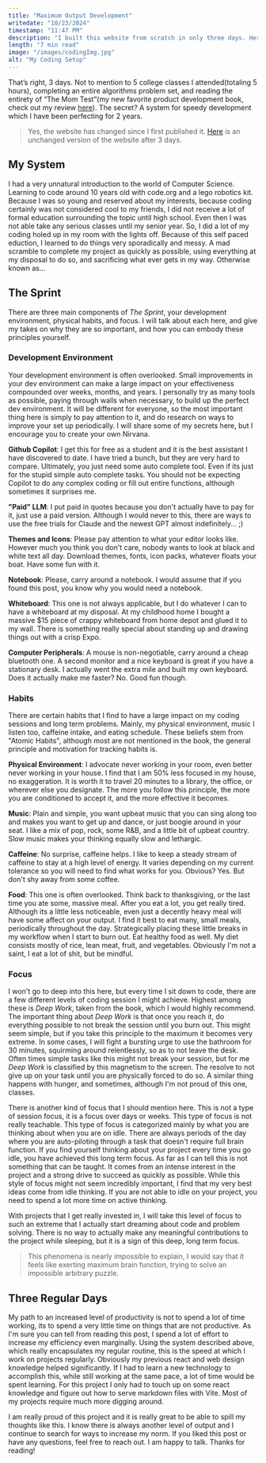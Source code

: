 ```yaml
---
title: "Maximum Output Development"
writedate: "10/23/2024"
timestamp: "11:47 PM"
description: "I built this website from scratch in only three days. Here's how I radically increased my development speed to condense projects like this into such a short window."
length: "7 min read"
image: "/images/codingImg.jpg"
alt: "My Coding Setup"
---
```


That’s right, 3 days. Not to mention to 5 college classes I attended(totaling 5 hours), completing an entire algorithms problem set, and reading the entirety of “The Mom Test”(my new favorite product development book, check out my review [here](/blog/books/the-mom-test)). The secret? A system for speedy development which I have been perfecting for 2 years.

>Yes, the website has changed since I first published it. [Here](https://github.com/falktravis/falktravis.github.io/tree/three-day-final) is an unchanged version of the website after 3 days.

## My System

I had a very unnatural introduction to the world of Computer Science. Learning to code around 10 years old with code.org and a lego robotics kit. Because I was so young and reserved about my interests, because coding certainly was not considered cool to my friends, I did not receive a lot of formal education surrounding the topic until high school. Even then I was not able take any serious classes until my senior year. So, I did a lot of my coding holed up in my room with the lights off. Because of this self paced eduction, I learned to do things very sporadically and messy. A mad scramble to complete my project as quickly as possible, using everything at my disposal to do so, and sacrificing what ever gets in my way. Otherwise known as...

## The Sprint

There are three main components of *The Sprint*, your development environment, physical habits, and focus. I will talk about each here, and give my takes on why they are so important, and how you can embody these principles yourself.

### Development Environment

Your development environment is often overlooked. Small improvements in your dev environment can make a large impact on your effectiveness compounded over weeks, months, and years. I personally try as many tools as possible, paying through walls when necessary, to build up the perfect dev environment. It will be different for everyone, so the most important thing here is simply to pay attention to it, and do research on ways to improve your set up periodically. I will share some of my secrets here, but I encourage you to create your own Nirvana.

**Github Copilot**: I get this for free as a student and it is the best assistant I have discovered to date. I have tried a bunch, but they are very hard to compare. Ultimately, you just need some auto complete tool. Even if its just for the stupid simple auto complete tasks. You should not be expecting Copilot to do any complex coding or fill out entire functions, although sometimes it surprises me.

**"Paid" LLM**: I put paid in quotes because you don't actually have to pay for it, just use a paid version. Although I would never to this, there are ways to use the free trials for Claude and the newest GPT almost indefinitely... ;)

**Themes and Icons**: Please pay attention to what your editor looks like. However much you think you don't care, nobody wants to look at black and white text all day. Download themes, fonts, icon packs, whatever floats your boat. Have some fun with it.

**Notebook**: Please, carry around a notebook. I would assume that if you found this post, you know why you would need a notebook.

**Whiteboard**: This one is not always applicable, but I do whatever I can to have a whiteboard at my disposal. At my childhood home I bought a massive $15 piece of crappy whiteboard from home depot and glued it to my wall. There is something really special about standing up and drawing things out with a crisp Expo.

**Computer Peripherals**: A mouse is non-negotiable, carry around a cheap bluetooth one. A second monitor and a nice keyboard is great if you have a stationary desk. I actually went the extra mile and built my own keyboard. Does it actually make me faster? No. Good fun though.

### Habits

There are certain habits that I find to have a large impact on my coding sessions and long term problems. Mainly, my physical environment, music I listen too, caffeine intake, and eating schedule. These beliefs stem from "Atomic Habits", although most are not mentioned in the book, the general principle and motivation for tracking habits is.

**Physical Environment**: I advocate never working in your room, even better never working in your house. I find that I am 50% less focused in my house, no exaggeration. It is worth it to travel 20 minutes to a library, the office, or wherever else you designate. The more you follow this principle, the more you are conditioned to accept it, and the more effective it becomes.

**Music**: Plain and simple, you want upbeat music that you can sing along too and makes you want to get up and dance, or just boogie around in your seat. I like a mix of pop, rock, some R&B, and a little bit of upbeat country. Slow music makes your thinking equally slow and lethargic.

**Caffeine**: No surprise, caffeine helps. I like to keep a steady stream of caffeine to stay at a high level of energy. It varies depending on my current tolerance so you will need to find what works for you. Obvious? Yes. But don't shy away from some coffee.

**Food**: This one is often overlooked. Think back to thanksgiving, or the last time you ate some, massive meal. After you eat a lot, you get really tired. Although its a little less noticeable, even just a decently heavy meal will have some affect on your output. I find it best to eat many, small meals, periodically throughout the day. Strategically placing these little breaks in my workflow when I start to burn out. Eat healthy food as well. My diet consists mostly of rice, lean meat, fruit, and vegetables. Obviously I'm not a saint, I eat a lot of shit, but be mindful.

### Focus

I won't go to deep into this here, but every time I sit down to code, there are a few different levels of coding session I might achieve. Highest among these is *Deep Work*, taken from the book, which I would highly recommend. The important thing about *Deep Work* is that once you reach it, do everything possible to not break the session until you burn out. This might seem simple, but if you take this principle to the maximum it becomes very extreme. In some cases, I will fight a bursting urge to use the bathroom for 30 minutes, squirming around relentlessly, so as to not leave the desk. Often times simple tasks like this might not break your session, but for me *Deep Work* is classified by this magnetism to the screen. The resolve to not give up on your task until you are physically forced to do so. A similar thing happens with hunger, and sometimes, although I'm not proud of this one, classes.

There is another kind of focus that I should mention here. This is not a type of session focus, it is a focus over days or weeks. This type of focus is not really teachable. This type of focus is categorized mainly by what you are thinking about when you are on idle. There are always periods of the day where you are auto-piloting through a task that doesn't require full brain function. If you find yourself thinking about your project every time you go idle, you have achieved this long term focus. As far as I can tell this is not something that can be taught. It comes from an intense interest in the project and a strong drive to succeed as quickly as possible. While this style of focus might not seem incredibly important, I find that my very best ideas come from idle thinking. If you are not able to idle on your project, you need to spend a lot more time on active thinking.

With projects that I get really invested in, I will take this level of focus to such an extreme that I actually start dreaming about code and problem solving. There is no way to actually make any meaningful contributions to the project while sleeping, but it is a sign of this deep, long term focus. 

>This phenomena is nearly impossible to explain, I would say that it feels like exerting maximum brain function, trying to solve an impossible arbitrary puzzle.

## Three Regular Days

My path to an increased level of productivity is not to spend a lot of time working, its to spend a very little time on things that are not productive. As I'm sure you can tell from reading this post, I spend a lot of effort to increase my efficiency even marginally. Using the system described above, which really encapsulates my regular routine, this is the speed at which I work on projects regularly. Obviously my previous react and web design knowledge helped significantly. If I had to learn a new technology to accomplish this, while still working at the same pace, a lot of time would be spent learning. For this project I only had to touch up on some react knowledge and figure out how to serve markdown files with Vite. Most of my projects require much more digging around.

I am really proud of this project and it is really great to be able to spill my thoughts like this. I know there is always another level of output and I continue to search for ways to increase my norm. If you liked this post or have any questions, feel free to reach out. I am happy to talk. Thanks for reading!